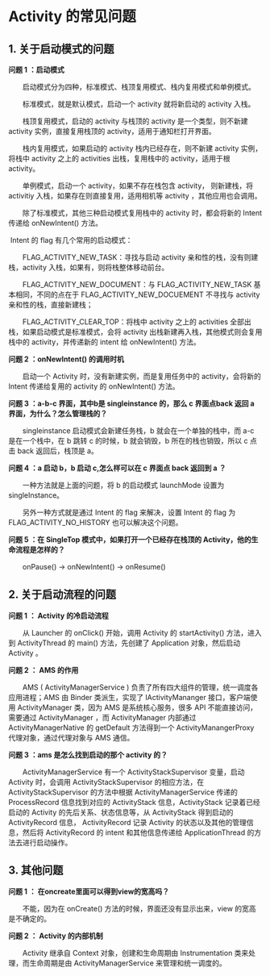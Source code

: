 # Activity 的常见问题

## 1. 关于启动模式的问题

**问题 1 ：启动模式**

　　启动模式分为四种，标准模式、栈顶复用模式、栈内复用模式和单例模式。

　　标准模式，就是默认模式，启动一个 activity 就将新启动的 activity 入栈。

　　栈顶复用模式，启动的 activity 与栈顶的 activity 是一个类型，则不新建 activity 实例，直接复用栈顶的 activity，适用于通知栏打开界面。

　　栈内复用模式，如果启动的 activity 栈内已经存在，则不新建 activity 实例，将栈中 activity 之上的 activities 出栈，复用栈中的 activity，适用于根 activity。

　　单例模式，启动一个 activity，如果不存在栈包含 activity， 则新建栈，将 activitiy 入栈，如果存在则直接复用，适用相机等 activity ，其他应用也会调用。

　　除了标准模式，其他三种启动模式复用栈中的 activity 时，都会将新的 Intent 传递给 onNewIntent() 方法。

​	Intent 的 flag 有几个常用的启动模式：

　　FLAG_ACTIVITY_NEW_TASK：寻找与启动 activity 亲和性的栈，没有则建栈，activity 入栈，如果有，则将栈整体移动前台。

　　FLAG_ACTIVITY_NEW_DOCUMENT：与 FLAG_ACTIVITY_NEW_TASK 基本相同，不同的点在于 FLAG_ACTIVITY_NEW_DOCUEMENT 不寻找与 activity 亲和性的栈，直接新建栈；

　　FLAG_ACTIVITY_CLEAR_TOP：将栈中 activity 之上的 activities 全部出栈，如果启动模式是标准模式，会将 activity 出栈新建再入栈，其他模式则会复用栈中的 activity，并传递新的 intent 给 onNewIntent() 方法。

**问题 2 ：onNewIntent()  的调用时机**

　　启动一个 Activity 时，没有新建实例，而是复用任务中的 activity，会将新的 Intent 传递给复用的 activity 的 onNewIntent() 方法。

**问题 3 ：a-b-c 界面，其中b是 singleinstance 的，那么 c 界面点back 返回 a 界面，为什么？怎么管理栈的？**

　　singleinstance 启动模式会新建任务栈，b 就会在一个单独的栈中，而 a-c 是在一个栈中，在 b 跳转 c 的时候，b 就会销毁，b 所在的栈也销毁，所以 c 点击 back 返回后，栈顶是 a。

**问题 4 ：a 启动 b，b 启动 c,怎么样可以在 c 界面点 back 返回到 a ？**

　　一种方法就是上面的问题，将 b 的启动模式 launchMode 设置为 singleInstance。

　　另外一种方式就是通过 Intent 的 flag 来解决，设置 Intent 的 flag 为 FLAG_ACTIVITY_NO_HISTORY  也可以解决这个问题。

**问题 5 ：在 SingleTop 模式中，如果打开一个已经存在栈顶的 Activity，他的生命流程是怎样的？**

　　onPause() -> onNewIntent() -> onResume()

## 2. 关于启动流程的问题

**问题 1 ： Activity 的冷启动流程**

　　从 Launcher 的 onClick() 开始，调用 Activity 的 startActivity() 方法，进入到 ActivityThread 的 main() 方法，先创建了 Application 对象，然后启动 Activity 。

**问题 2 ： AMS 的作用**

　　AMS ( ActivityManagerService ) 负责了所有四大组件的管理，统一调度各应用进程；AMS 由 Binder 类派生，实现了 IActivityMananger 接口，客户端使用 ActivityManager 类，因为 AMS 是系统核心服务，很多 API 不能直接访问，需要通过 ActivityManager ，而 ActivityManager 内部通过 ActivityManagerNative 的 getDefault 方法得到一个 ActivityManangerProxy 代理对象，通过代理对象与 AMS 通信。

**问题 3 ：ams 是怎么找到启动的那个 activity 的？**

　　ActivityManagerService 有一个 ActivityStackSupervisor 变量，启动 Activity 时，会调用 ActivityStackSupervisor 的相应方法，在 ActivityStackSupervisor 的方法中根据 ActivityManagerService 传递的 ProcessRecord 信息找到对应的 ActivityStack 信息，ActivityStack 记录着已经启动的 Activity 的先后关系、状态信息等，从 ActivityStack 得到启动的 ActivityRecord 信息， ActivityRecord 记录 Activity 的状态以及其他的管理信息，然后将 ActivityRecord 的 intent 和其他信息传递给 ApplicationThread 的方法去进行启动操作。

## 3. 其他问题

**问题 1 ： 在oncreate里面可以得到view的宽高吗？**

　　不能，因为在 onCreate() 方法的时候，界面还没有显示出来，view 的宽高是不确定的。

**问题 2 ： Activity 的内部机制**

　　Activity 继承自 Context 对象，创建和生命周期由 Instrumentation 类来处理，而生命周期是由 ActivityManagerService 来管理和统一调度的。

